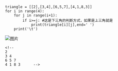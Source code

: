     triangle = [[2],[3,4],[6,5,7],[4,1,8,3]]
    for i in range(4):
        for j in range(i+1):
            if i>=j: #这是下三角的判断方式，如果是上三角就是
                print(triangle[i][j],end=' ')
        print('\t')
![图片](https://user-images.githubusercontent.com/38878365/186406361-f2d69d67-aeae-4d2e-a0ca-a479df26017f.png)

    <!-- 
    2 	
    3 4 	
    6 5 7 	
    4 1 8 3 	 -->
